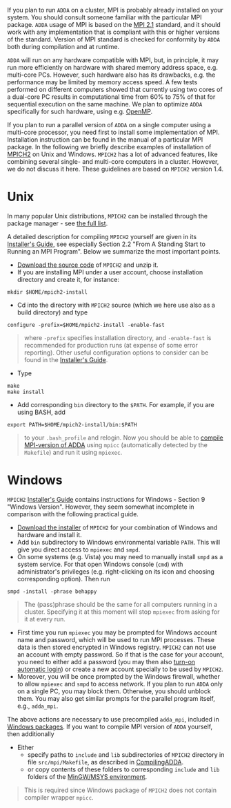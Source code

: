 

If you plan to run `ADDA` on a cluster, MPI is probably already installed on your system. You should consult someone familiar with the particular MPI package. `ADDA` usage of MPI is based on the [MPI 2.1](http://www.mpi-forum.org) standard,  and it should work with any implementation that is compliant with this or higher versions of the standard. Version of MPI standard is checked for conformity by `ADDA` both during compilation and at runtime.

`ADDA` will run on any hardware compatible with MPI, but, in principle, it may run more efficiently on hardware with shared memory address space, e.g. multi-core PCs. However, such hardware also has its drawbacks, e.g. the performance may be limited by memory access speed. A few tests performed on different computers showed that currently using two cores of a dual-core PC results in computational time from 60% to 75% of that for sequential execution on the same machine. We plan to optimize `ADDA` specifically for such hardware, using e.g. [OpenMP](http://www.openmp.org/).

If you plan to run a parallel version of `ADDA` on a single computer using a multi-core processor, you need first to install some implementation of MPI. Installation instruction can be found in the manual of a particular MPI package. In the following we briefly describe examples of installation of [MPICH2](http://www.mcs.anl.gov/research/projects/mpich2/) on Unix and Windows. `MPICH2` has a lot of advanced features, like combining several single- and multi-core computers in a cluster. However, we do not discuss it here. These guidelines are based on `MPICH2` version 1.4.

# Unix #
In many popular Unix distributions, `MPICH2` can be installed through the package manager - see [the full list](http://www.mcs.anl.gov/research/projects/mpich2/downloads/index.php?s=downloads).

A detailed description for compiling `MPICH2` yourself are given in its [Installer's Guide](http://www.mcs.anl.gov/research/projects/mpich2/documentation/index.php?s=docs), see especially Section 2.2 "From A Standing Start to Running an MPI Program". Below we summarize the most important points.
  * [Download the source code](http://www.mcs.anl.gov/research/projects/mpich2/downloads/index.php?s=downloads) of `MPICH2` and unzip it.
  * If you are installing MPI under a user account, choose installation directory and create it, for instance:
```
mkdir $HOME/mpich2-install
```
  * Cd into the directory with `MPICH2` source (which we here use also as a build directory) and type
```
configure -prefix=$HOME/mpich2-install -enable-fast
```
> where `-prefix` specifies installation directory, and `-enable-fast` is recommended for production runs (at expense of some error reporting). Other useful configuration options to consider can be found in the [Installer's Guide](http://www.mcs.anl.gov/research/projects/mpich2/documentation/index.php?s=docs).
  * Type
```
make
make install
```
  * Add corresponding `bin` directory to the `$PATH`. For example, if you are using BASH, add
```
export PATH=$HOME/mpich2-install/bin:$PATH
```
> to your `.bash_profile` and relogin. Now you should be able to [compile MPI-version of ADDA](CompilingADDA.md) using `mpicc` (automatically detected by the `Makefile`) and run it using `mpiexec`.

# Windows #
`MPICH2` [Installer's Guide](http://www.mcs.anl.gov/research/projects/mpich2/documentation/index.php?s=docs) contains instructions for Windows - Section 9 "Windows Version". However, they seem somewhat incomplete in comparison with the following practical guide.
  * [Download the installer](http://www.mcs.anl.gov/research/projects/mpich2/downloads/index.php?s=downloads) of `MPICH2` for your combination of Windows and hardware and install it.
  * Add `bin` subdirectory to Windows environmental variable `PATH`. This will give you direct access to `mpiexec` and `smpd`.
  * On some systems (e.g. Vista) you may need to manually install `smpd` as a system service. For that open Windows console (`cmd`) with administrator's privileges (e.g. right-clicking on its icon and choosing corresponding option). Then run
```
smpd -install -phrase behappy
```
> The (pass)phrase should be the same for all computers running in a cluster. Specifying it at this moment will stop `mpiexec` from asking for it at every run.
  * First time you run `mpiexec` you may be prompted for Windows account name and password, which will be used to run MPI processes. These data is then stored encrypted in Windows registry. `MPICH2` can not use an account with empty password. So if that is the case for your account, you need to either add a password (you may then also [turn-on automatic login](http://www.howtogeek.com/howto/windows-vista/make-windows-vista-log-on-automatically/)) or create a new account specially to be used by `MPICH2`.
  * Moreover, you will be once prompted by the Windows firewall, whether to allow `mpiexec` and `smpd` to access network. If you plan to run `ADDA` only on a single PC, you may block them. Otherwise, you should unblock them. You may also get similar prompts for the parallel program itself, e.g., `adda_mpi`.

The above actions are necessary to use precompiled `adda_mpi`, included in [Windows packages](http://code.google.com/p/a-dda/wiki/PackageDescription#Windows_executables). If you want to compile MPI version of `ADDA` yourself, then additionally
  * Either
    * specify paths to `include` and `lib` subdirectories of `MPICH2` directory in file `src/mpi/Makefile`, as described in [CompilingADDA](CompilingADDA.md).
    * or copy contents of these folders to corresponding `include` and `lib` folders of the [MinGW/MSYS environment](InstallingMinGW#Advanced_options.md).
> This is required since Windows package of `MPICH2` does not contain compiler wrapper `mpicc`.